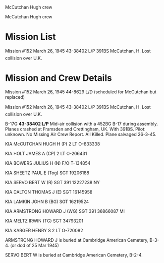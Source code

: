





McCutchan Hugh crew






 




McCutchan Hugh crew

# Mission List

Mission #152 March 26, 1945 43-38402 L/P 391BS McCutchan,
H. Lost
 collision over U.K.

# Mission and Crew Details

Mission #152 March 26, 1945 44-8629 L/D (scheduled for
McCutchan but replaced)

Mission #152 March 26, 1945 43-38402 L/P 391BS McCutchan,
H. Lost
 collision over U.K.

B-17G **43-38402 L/P** Mid-air collision with a 452BG
B-17 during assembly. Planes crashed at Framsden and Crettingham, UK. With
391BS. Pilot: unknown. No Missing Air Crew Report. All Killed. Plane salvaged
26-3-45.

KIA McCUTCHAN HUGH H
(P)
2
LT
O-833338

KIA HOLT JAMES A
(CP)
2 LT
O-206431

KIA BOWERS JULIUS H
(N)
F/O
T-134854

KIA SHEETZ PAUL E
(Tog)
SGT
19206188

KIA SERVO BERT W
(R)
SGT
391
12227238
NY

KIA DALTON THOMAS J
(E)
SGT
16145958

KIA LAMKIN JOHN B
(BG)
SGT
16219524

KIA ARMSTRONG HOWARD J
(WG)
SGT
391
36866087
MI

KIA MELTZ IRWIN
(TG)
SGT
34793201

KIA KARGER HENRY
S
2 LT
O-720082

ARMSTRONG HOWARD J is buried at Cambridge American Cemetery,
B-3-4. (or dod of 25 Mar 1945\)

SERVO BERT W is buried at Cambridge American Cemetery,
B-2-4.




